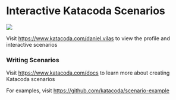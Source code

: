 # Interactive Katacoda Scenarios

[![](http://shields.katacoda.com/katacoda/daniel.vilas/count.svg)](https://www.katacoda.com/daniel.vilas "Get your profile on Katacoda.com")

Visit https://www.katacoda.com/daniel.vilas to view the profile and interactive scenarios

### Writing Scenarios
Visit https://www.katacoda.com/docs to learn more about creating Katacoda scenarios

For examples, visit https://github.com/katacoda/scenario-example
